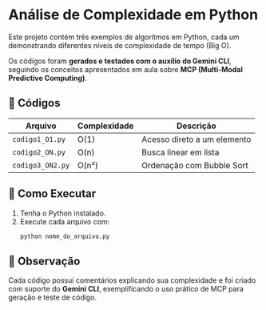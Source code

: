 # Análise de Complexidade em Python

Este projeto contém três exemplos de algoritmos em Python,
cada um demonstrando diferentes níveis de complexidade de tempo (Big O).

Os códigos foram **gerados e testados com o auxílio do Gemini CLI**,
seguindo os conceitos apresentados em aula sobre **MCP (Multi-Modal Predictive Computing)**.

## 🧩 Códigos

| Arquivo | Complexidade | Descrição |
|----------|---------------|-----------|
| `codigo1_O1.py` | O(1) | Acesso direto a um elemento |
| `codigo2_ON.py` | O(n) | Busca linear em lista |
| `codigo3_ON2.py` | O(n²) | Ordenação com Bubble Sort |

## 🚀 Como Executar

1. Tenha o Python instalado.
2. Execute cada arquivo com:
   ```bash
   python nome_do_arquivo.py
   ```

## 📘 Observação
Cada código possui comentários explicando sua complexidade e foi criado com suporte do **Gemini CLI**, exemplificando o uso prático de MCP para geração e teste de código.
